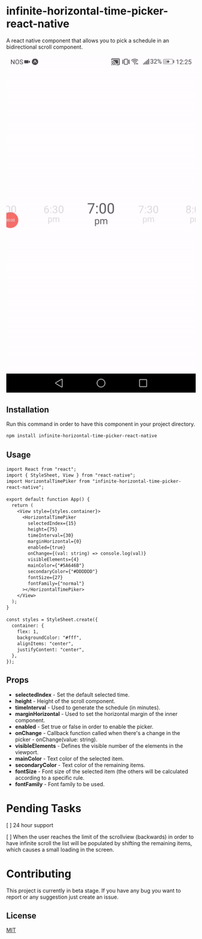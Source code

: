 # infinite-horizontal-time-picker-react-native

A react native component that allows you to pick a schedule in an bidirectional scroll component.

<img src="resources/scroll.gif" />

## Installation

Run this command in order to have this component in your project directory.

```bash
npm install infinite-horizontal-time-picker-react-native
```

## Usage
```
import React from "react";
import { StyleSheet, View } from "react-native";
import HorizontalTimePiker from "infinite-horizontal-time-picker-react-native";

export default function App() {
  return (
    <View style={styles.container}>
      <HorizontalTimePiker
        selectedIndex={15}
        height={75}
        timeInterval={30}
        marginHorizontal={0}
        enabled={true}
        onChange={(val: string) => console.log(val)}
        visibleElements={4}
        mainColor={"#5A646B"}
        secondaryColor={"#DDDDDD"}
        fontSize={27}
        fontFamily={"normal"}
      ></HorizontalTimePiker>
    </View>
  );
}

const styles = StyleSheet.create({
  container: {
    flex: 1,
    backgroundColor: "#fff",
    alignItems: "center",
    justifyContent: "center",
  },
});
```
## Props
* **selectedIndex** - Set the default selected time.
* **height** - Height of the scroll component.
* **timeInterval** - Used to generate the schedule (in minutes).
* **marginHorizontal** - Used to set the horizontal margin of the inner component.
* **enabled** - Set true or false in order to enable the picker.
* **onChange** - Callback function called when there's a change in the picker - onChange(value: string).
* **visibleElements** - Defines the visible number of the elements in the viewport.
* **mainColor** - Text color of the selected item.
* **secondaryColor** - Text color of the remaining items.
* **fontSize** - Font size of the selected item (the others will be calculated according to a specific rule.
* **fontFamily** - Font family to be used.

# Pending Tasks
[ ] 24 hour support

[ ] When the user reaches the limit of the scrollview (backwards) in order to have infinite scroll the list will be populated by shifting the remaining items, which causes a small loading in the screen.

# Contributing
This project is currently in beta stage. If you have any bug you want to report or any suggestion just create an issue.

## License
[MIT](https://choosealicense.com/licenses/mit/)